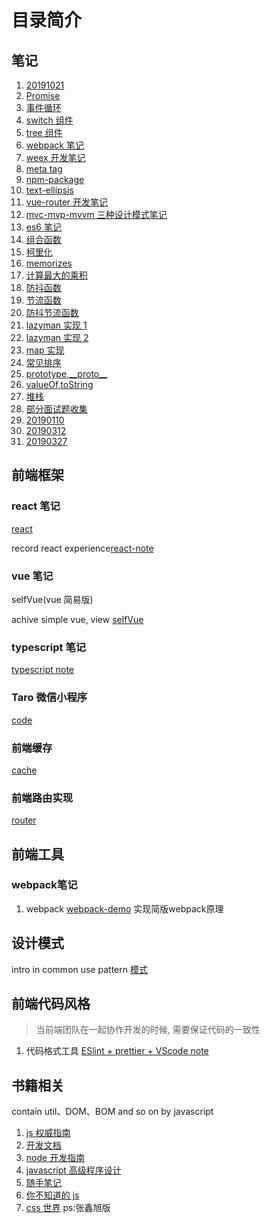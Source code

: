 <!--
 * @Author: shuwang_wu
 * @Date: 2021-05-07 10:31:26
 * @LastEditTime: 2021-05-22 17:25:07
 * @LastEditors: shuwang_wu
 * @Description: README.md
 * @FilePath: \notes\README.md
-->

# 目录简介

## 笔记

1. [20191021](./notes/20191021.md) 
2. [Promise]('./notes/promise/promise.md')
3. [事件循环]('./notes/event-loop/event-loop.md')
4. [switch 组件](./notes/switch)
5. [tree 组件](./notes/tree)
6. [webpack 笔记](./notes/webpack)
7. [weex 开发笔记](./notes/weex)
8. [meta tag](./notes/meta-tag.md)
9. [npm-package](./notes/npm-package.md)
10. [text-ellipsis](./notes/text-ellipsis.md)
11. [vue-router 开发笔记](./notes/vue-router.md)
12. [mvc-mvp-mvvm 三种设计模式笔记](./notes/mvp-mvc-mvvm.md)
13. [es6 笔记](./notes/es6.md)
14. [组合函数](./notes/assets/curry/compose.html)
15. [柯里化](./notes/assets/curry/curry.html)
16. [memorizes](./notes/assets/curry/memorizes.html)
17. [计算最大的乘积](./notes/assets/html/computeMaxProduct.html)
18. [防抖函数](./notes/assets/html/debounce.html)
19. [节流函数](./notes/assets/html/throttle.html)
20. [防抖节流函数](./notes/assets/js/debounce-throttle.js)
21. [lazyman 实现 1](./notes/assets/js/LazyMan.js)
22. [lazyman 实现 2](./notes/assets/js/LazyMan2.js)
23. [map 实现](./notes/assets/js/map.js)
24. [常见排序](./notes/assets/js/Sort.md)
25. [prototype,\_\_proto\_\_](./notes/notes/html/prototypeAnd__proto__.html)
26. [valueOf,toString](./notes/notes/html/valueOfAndToString.html)
27. [堆栈](./notes/notes/html/stack-heap.md)
28. [部分面试题收集](./notes/notes/README.md)
29. [20190110](./notes/notes/20190110.md)
30. [20190312](./notes/notes/20190312.md)
31. [20190327](./notes/notes/20190327.md)

## 前端框架

### react 笔记

[react](./react)

record react experience[react-note](./javascript/react)

### vue 笔记

selfVue(vue 简易版)

achive simple vue, view [selfVue](./javascript/selfVue/README.md)

### typescript 笔记

[typescript note](./typeScipt)

### Taro 微信小程序

[code](./code/code)

### 前端缓存

[cache](./cache)

### 前端路由实现

[router](./web-router)

## 前端工具

### webpack笔记

1. webpack
   [webpack-demo](./webpack/webpack-demo/README.md)
   实现简版webpack原理

## 设计模式

intro in common use pattern
[模式](./DesignPattern/factory.html)

## 前端代码风格

> 当前端团队在一起协作开发的时候, 需要保证代码的一致性

1. 代码格式工具
   [ESlint + prettier + VScode note](./notes/code-style.md)

## 书籍相关

contain util、DOM、BOM and so on by javascript

1. [js 权威指南](./javascript/js权威指南)
2. [开发文档](./javascript/md)
3. [node 开发指南](./javascript/scripts/lib/callee.js)
4. [javascript 高级程序设计](./javascript/prefessionalJs3rd)
5. [随手笔记](./javascript/requirejs)
6. [你不知道的 js](./javascript/youdonotknowjs)
7. [css 世界]('./notes/css_word/promise.md') ps:张鑫旭版